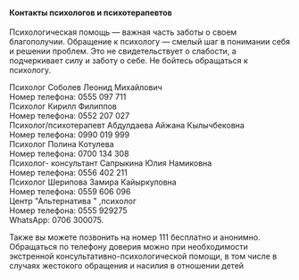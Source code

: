 <!DOCTYPE html>
<html lang="en">

<head>
  <meta charset="UTF-8">
  <meta http-equiv="X-UA-Compatible" content="IE=edge">
  <meta name="viewport" content="width=device-width, initial-scale=1.0">
  <link rel="stylesheet" type="text/css" href="{{ url_for('static', path='/css/style3.css') }}">
</head>
<style>
.group-3-ykZ {
  height: 102.4rem;
  width: 100%;

  .wireframe-4-Brd {
    align-items: center;
    background-color: #d2d2d2;
    box-sizing: border-box;
    display: flex;
    height: 100%;
    overflow: hidden;
    padding-right: 2.7rem;
    position: relative;
    width: 100%;

    .auto-group-bhyx-GdB {
      flex-shrink: 0;
      height: 100%;
      margin-right: 4.8rem;
      position: relative;
      width: 29.1rem;

      .rectangle-1-n5j {
        background-color: #1b1d4c;
        height: 102.4rem;
        left: 0.1rem;
        position: absolute;
        top: 0;
        width: 29rem;
      }
      .auto-group-duk1-ggu {
        box-sizing: border-box;
        height: 41.3rem;
        left: 0;
        padding: 20.5rem 0rem 4.2rem 0.1rem;
        position: absolute;
        top: 0;
        width: 29.1rem;

        .line-1-anH {
          background-color: #f5f5f5;
          height: 0.15rem;
          margin-bottom: 3.85rem;
          width: 100%;
        }
        .item--XBj {
          color: #f5f5f5;
          font-family: Archivo, 'Source Sans Pro';
          font-size: 2rem;
          font-weight: 500;
          line-height: 1.0875;
          margin: 0rem 0rem 4.2rem 1.6rem;
          white-space: nowrap;
        }
        .line-2-LQ5 {
          background-color: #f5f5f5;
          height: 0.15rem;
          margin-bottom: 3.85rem;
          width: 100%;
        }
        .item--fSM {
          color: #f5f5f5;
          font-family: Archivo, 'Source Sans Pro';
          font-size: 2rem;
          font-weight: 500;
          line-height: 1.0875;
          margin-left: 1.6rem;
          white-space: nowrap;
        }
      }
      .auto-group-uobb-MKB {
        border-top: solid 0.15rem #f5f5f5;
        box-sizing: border-box;
        height: 10.2rem;
        left: 0;
        position: absolute;
        top: 41.3rem;
        width: 29.1rem;

        .rectangle-3-HTj {
          background-color: #323586;
          height: 10.2rem;
          left: 0;
          position: absolute;
          top: 0;
          width: 29.1rem;
        }
        .item--pyT {
          color: #f5f5f5;
          font-family: Archivo, 'Source Sans Pro';
          font-size: 2rem;
          font-weight: 500;
          height: 2.2rem;
          left: 1.7rem;
          line-height: 1.0875;
          position: absolute;
          top: 4rem;
          white-space: nowrap;
          width: 22.8rem;
        }
      }
      .line-4-eSh {
        background-color: #f5f5f5;
        height: 0.15rem;
        left: 0;
        position: absolute;
        top: 51.7rem;
        width: 29rem;
      }
    }
    .auto-group-rxtp-N7o {
      display: flex;
      flex-direction: column;
      flex-shrink: 0;
      height: calc(100% - 9.6rem);
      margin: 5.1rem 0rem 4.5rem 0rem;

      .item--5nu {
        color: rgba(0, 0, 0, 0.6999999881);
        flex-shrink: 0;
        font-family: Archivo, 'Source Sans Pro';
        font-size: 2.4rem;
        font-weight: 600;
        line-height: 1.6666666667;
        margin: 0rem 0rem 1.8rem 0.3rem;
        white-space: nowrap;
      }
      .item--umw {
        color: rgba(0, 0, 0, 0.6999999881);
        flex-shrink: 0;
        font-family: Archivo, 'Source Sans Pro';
        font-size: 2rem;
        font-weight: 500;
        line-height: 2;
        margin-bottom: 1.5rem;
        max-width: 104.3rem;
      }
      .whatsapp-0706-300075-n6y {
        color: rgba(0, 0, 0, 0.6999999881);
        flex-shrink: 0;
        font-family: Archivo, 'Source Sans Pro';
        font-size: 2rem;
        font-weight: 500;
        line-height: 2;
        margin-bottom: 1.5rem;
        max-width: 64.2rem;
      }
      .item-111--oAV {
        color: rgba(0, 0, 0, 0.6999999881);
        flex-shrink: 0;
        font-family: Archivo, 'Source Sans Pro';
        font-size: 2rem;
        font-weight: 500;
        line-height: 2;
        max-width: 107.5rem;
      }
    }
  }
}

</style>

<div class="auto-group-rxtp-N7o" id="MVJegHtd4NmESHQfP5rxTP">
<h4><p class="item--5nu">Контакты психологов и психотерапевтов</p></h4>
<p class="item--umw" id="1:58">Психологическая помощь — важная часть заботы о своем благополучии. Обращение к психологу — смелый шаг в понимании себя и решении проблем. Это не свидетельствует о слабости, а подчеркивает силу и заботу о себе. Не бойтесь обращаться к психологу.</p>
<p class="whatsapp-0706-300075-n6y" id="1:60">
Психолог Соболев Леонид Михайлович
<br/>
Номер телефона: 0555 097 711
<br/>
Психолог Кирилл Филиппов
<br/>
Номер телефона: 0552 207 027
<br/>
Психолог/психотерапевт Абдулдаева Айжана Кылычбековна
<br/>
Номер телефона: 0990 019 999
<br/>
Психолог Полина Котулева
<br/>
Номер телефона: 0700 134 308
<br/>
Психолог- консультант Сапрыкина Юлия Намиковна
<br/>
Номер телефона: 0556 402 211
<br/>
Психолог Шерипова Замира Кайыркуловна
<br/>
Номер телефона: 0559 606 096
<br/>
Центр &#34;Альтернатива &#34; ,психолог
<br/>
Номер телефона: 0555 929275
<br/>
WhatsApp: 0706 300075.
</p>
<p class="item-111--oAV" id="1:59">Также вы можете позвонить на номер 111 бесплатно и анонимно. Обращаться по телефону доверия можно при необходимости экстренной консультативно-психологической помощи, в том числе в случаях жестокого обращения и насилия в отношении детей</p>
</div>
</div>
</div>